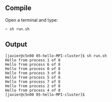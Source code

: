 ##  Compile
Open a terminal and type:
```bash
> sh run.sh 
```

##  Output
```
[javier@c5n00 05-hello-MPI-cluster]$ sh run.sh 
Hello from process 1 of 8
Hello from process 6 of 8
Hello from process 0 of 8
Hello from process 3 of 8
Hello from process 5 of 8
Hello from process 7 of 8
Hello from process 2 of 8
Hello from process 4 of 8
[javier@c5n00 05-hello-MPI-cluster]$ 
```



